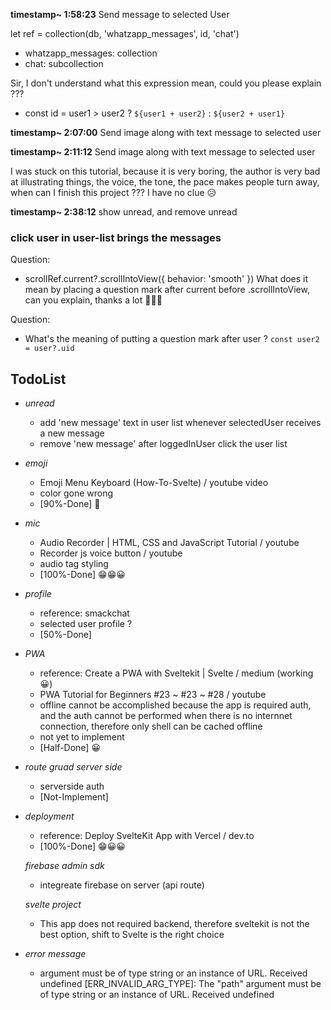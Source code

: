 __**timestamp~ 1:58:23**__
Send message to selected User

let ref = collection(db, 'whatzapp_messages', id, 'chat')
- whatzapp_messages: collection
- chat: subcollection

Sir, I don't understand what this expression mean, could you please explain ???
- const id = user1 > user2 ? `${user1 + user2}` : `${user2 + user1}` 

__**timestamp~ 2:07:00**__
Send image along with text message to selected user

__**timestamp~ 2:11:12**__
Send image along with text message to selected user

I was stuck on this tutorial, because it is very boring, the author is very bad at illustrating things, the voice, the tone, the pace makes people turn away, when can I finish this project ??? I have no clue 😥

__**timestamp~ 2:38:12**__
show unread, and remove unread

### click user in user-list brings the messages

Question:
- scrollRef.current?.scrollIntoView({ behavior: 'smooth' })
What does it mean by placing a question mark after current before .scrollIntoView, can you explain, thanks a lot 🙏🙏🙏

Question: 
- What's the meaning of putting a question mark after user ?
`const user2 = user?.uid`

## TodoList

- _*unread*_ 
  - add 'new message' text in user list whenever selectedUser receives a new message
  - remove 'new message' after loggedInUser click the user list 

- _*emoji*_
  - Emoji Menu Keyboard (How-To-Svelte) / youtube video
  - color gone wrong
  - [90%-Done] 🙂

- _*mic*_ 
  - Audio Recorder | HTML, CSS and JavaScript Tutorial / youtube
  - Recorder js voice button / youtube
  - audio tag styling
  - [100%-Done] 😁😁😀

- _*profile*_
  - reference: smackchat
  - selected user profile ?
  - [50%-Done]

- _*PWA*_
  - reference: Create a PWA with Sveltekit | Svelte / medium (working 😀)
  - PWA Tutorial for Beginners #23 ~ #23 ~ #28 / youtube
  - offline cannot be accomplished because the app is required auth, and the auth cannot be performed when there is no internnet connection, therefore only shell can be cached offline
  - not yet to implement
  - [Half-Done] 😀

- _*route gruad server side*_
  - serverside auth
  - [Not-Implement] 

- _*deployment*_
  - reference: Deploy SvelteKit App with Vercel / dev.to
  - [100%-Done] 😁😀😀
 
  _*firebase admin sdk*_
  - integreate firebase on server (api route)

  _*svelte project*_
  - This app does not required backend, therefore sveltekit is not the best option, shift to Svelte is the right choice

- _*error message*_
  - argument must be of type string or an instance of URL. Received undefined [ERR_INVALID_ARG_TYPE]: The "path" argument must be of type string or an instance of URL. Received undefined
